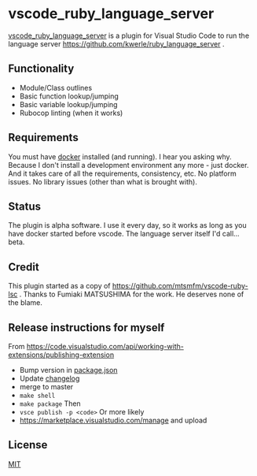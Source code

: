 # vscode_ruby_language_server

[vscode_ruby_language_server](https://github.com/kwerle/vscode_ruby_language_server) is a plugin for Visual Studio Code to run the language server https://github.com/kwerle/ruby_language_server .

## Functionality

* Module/Class outlines
* Basic function lookup/jumping
* Basic variable lookup/jumping
* Rubocop linting (when it works)

## Requirements

You must have [docker](https://hub.docker.com/search/?type=edition&offering=community) installed (and running).  I hear you asking why.  Because I don't install a development environment any more - just docker.  And it takes care of all the requirements, consistency, etc.  No platform issues.  No library issues (other than what is brought with).

## Status

The plugin is alpha software.  I use it every day, so it works as long as you have docker started before vscode.  The language server itself I'd call... beta.

## Credit

This plugin started as a copy of https://github.com/mtsmfm/vscode-ruby-lsc .  Thanks to Fumiaki MATSUSHIMA for the work.  He deserves none of the blame.

## Release instructions for myself

From https://code.visualstudio.com/api/working-with-extensions/publishing-extension

* Bump version in [package.json](https://github.com/kwerle/vscode_ruby_language_server/blob/HEAD/package.json)
* Update [changelog](https://github.com/kwerle/vscode_ruby_language_server/blob/HEAD/CHANGELOG.md)
* merge to master
* `make shell`
* `make package`
Then
* `vsce publish -p <code>`
Or more likely
* https://marketplace.visualstudio.com/manage and upload

## License

[MIT](https://opensource.org/licenses/MIT)

